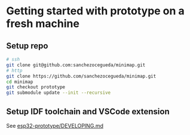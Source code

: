# Getting started with prototype on a fresh machine

## Setup repo
```bash
# ssh
git clone git@github.com:sanchezocegueda/minimap.git
# http
git clone https://github.com/sanchezocegueda/minimap.git
cd minimap
git checkout prototype
git submodule update --init --recursive
```

## Setup IDF toolchain and VSCode extension
See [esp32-prototype/DEVELOPING.md](esp32-prototype/DEVELOPING.md)
